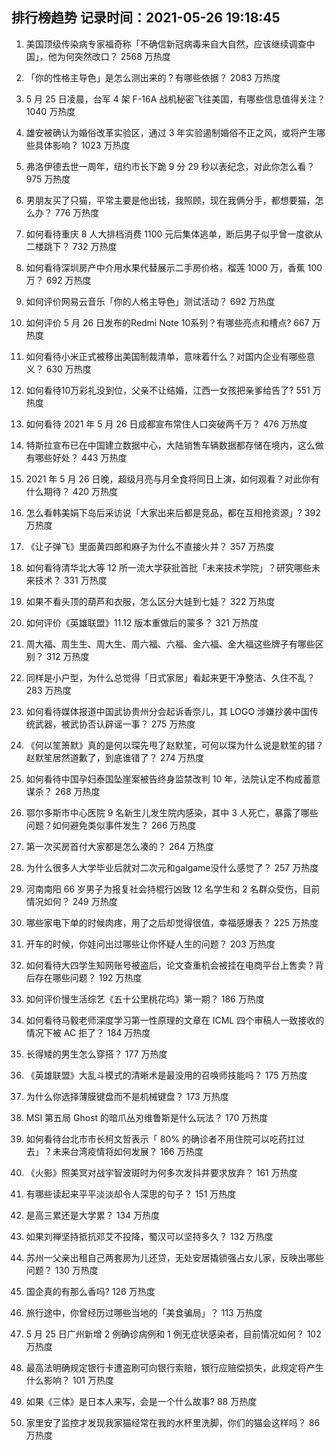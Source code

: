 
## 排行榜趋势 记录时间：2021-05-26 19:18:45
  
  1. 美国顶级传染病专家福奇称「不确信新冠病毒来自大自然，应该继续调查中国」，他为何突然改口？ 2568 万热度
    
  2. 「你的性格主导色」是怎么测出来的？有哪些依据？ 2083 万热度
    
  3. 5 月 25 日凌晨，台军 4 架 F-16A 战机秘密飞往美国，有哪些信息值得关注？ 1040 万热度
    
  4. 雄安被确认为婚俗改革实验区，通过 3 年实验遏制婚俗不正之风，或将产生哪些具体影响？ 1023 万热度
    
  5. 弗洛伊德去世一周年，纽约市长下跪 9 分 29 秒以表纪念，对此你怎么看？ 975 万热度
    
  6. 男朋友买了只猫，平常主要是他出钱，我照顾，现在我俩分手，都想要猫，怎么办？ 776 万热度
    
  7. 如何看待重庆 8 人大排档消费 1100 元后集体逃单，断后男子似乎曾一度欲从二楼跳下？ 732 万热度
    
  8. 如何看待深圳房产中介用水果代替展示二手房价格，榴莲 1000 万，香蕉 100 万？ 692 万热度
    
  9. 如何评价网易云音乐「你的人格主导色」测试活动？ 692 万热度
    
  10. 如何评价 5 月 26 日发布的Redmi Note 10系列？有哪些亮点和槽点? 667 万热度
    
  11. 如何看待小米正式被移出美国制裁清单，意味着什么？对国内企业有哪些意义？ 630 万热度
    
  12. 如何看待10万彩礼没到位，父亲不让结婚，江西一女孩把亲爹给告了? 551 万热度
    
  13. 如何看待 2021 年 5 月 26 日成都宣布常住人口突破两千万？ 476 万热度
    
  14. 特斯拉宣布已在中国建立数据中心，大陆销售车辆数据都存储在境内，这么做有哪些好处？ 443 万热度
    
  15. 2021 年 5 月 26 日晚，超级月亮与月全食将同日上演，如何观看？对此你有什么期待？ 420 万热度
    
  16. 怎么看韩美娟下岛后采访说「大家出来后都是竞品，都在互相抢资源」? 392 万热度
    
  17. 《让子弹飞》里面黄四郎和麻子为什么不直接火并？ 357 万热度
    
  18. 如何看待清华北大等 12 所一流大学获批首批「未来技术学院」？研究哪些未来技术？ 331 万热度
    
  19. 如果不看头顶的葫芦和衣服，怎么区分大娃到七娃？ 322 万热度
    
  20. 如何评价《英雄联盟》11.12 版本重做后的蒙多？ 321 万热度
    
  21. 周大福、周生生、周大生、周六福、六福、金六福、金大福这些牌子有哪些区别？ 312 万热度
    
  22. 同样是小户型，为什么总觉得「日式家居」看起来更干净整洁、久住不乱？ 283 万热度
    
  23. 如何看待媒体报道中国武协贵州分会起诉香奈儿，其 LOGO 涉嫌抄袭中国传统武器，被武协否认辟谣一事？ 275 万热度
    
  24. 《何以笙箫默》真的是何以琛先甩了赵默笙，可何以琛为什么说是默笙的错？赵默笙居然道歉了，到底谁错了？ 274 万热度
    
  25. 如何看待中国孕妇泰国坠崖案被告终身监禁改判 10 年，法院认定不构成蓄意谋杀？ 268 万热度
    
  26. 鄂尔多斯市中心医院 9 名新生儿发生院内感染，其中 3 人死亡，暴露了哪些问题？如何避免类似事件发生？ 266 万热度
    
  27. 第一次买房首付大家都是怎么凑的？ 264 万热度
    
  28. 为什么很多人大学毕业后就对二次元和galgame没什么感觉了？ 257 万热度
    
  29. 河南南阳 66 岁男子为报复社会持棍行凶致 12 名学生和 2 名群众受伤，目前情况如何？ 249 万热度
    
  30. 哪些家电下单的时候肉疼，用了之后却觉得很值，幸福感爆表？ 225 万热度
    
  31. 开车的时候，你娃问出过哪些让你怀疑人生的问题？ 203 万热度
    
  32. 如何看待大四学生知网账号被盗后，论文查重机会被挂在电商平台上售卖？背后存在哪些问题？ 192 万热度
    
  33. 如何评价慢生活综艺《五十公里桃花坞》第一期？ 186 万热度
    
  34. 如何看待马毅老师深度学习第一性原理的文章在 ICML 四个审稿人一致接收的情况下被 AC 拒了？ 184 万热度
    
  35. 长得矮的男生怎么穿搭？ 177 万热度
    
  36. 《英雄联盟》大乱斗模式的清晰术是最没用的召唤师技能吗？ 175 万热度
    
  37. 为什么你选择薄膜键盘而不是机械键盘？ 173 万热度
    
  38. MSI 第五局 Ghost 的暗爪丛刃维鲁斯是什么玩法？ 170 万热度
    
  39. 如何看待台北市市长柯文哲表示「 80% 的确诊者不用住院可以吃药扛过去」？未来台湾疫情将如何发展？ 166 万热度
    
  40. 《火影》照美冥对战宇智波斑时为何多次发抖并要求放弃？ 161 万热度
    
  41. 有哪些读起来平平淡淡却令人深思的句子？ 151 万热度
    
  42. 是高三累还是大学累？ 134 万热度
    
  43. 如果刘禅坚持抵抗邓艾不投降，蜀汉可以坚持多久？ 132 万热度
    
  44. 苏州一父亲出租自己两套房为儿还贷，无处安居撬锁强占女儿家，反映出哪些问题？ 130 万热度
    
  45. 国企真的有那么香吗? 126 万热度
    
  46. 旅行途中，你曾经历过哪些当地的「美食骗局」？ 113 万热度
    
  47. 5 月 25 日广州新增 2 例确诊病例和 1 例无症状感染者，目前情况如何？ 102 万热度
    
  48. 最高法明确规定银行卡遭盗刷可向银行索赔，银行应赔偿损失，此规定将产生什么影响？ 101 万热度
    
  49. 如果《三体》是日本人来写，会是一个什么故事? 88 万热度
    
  50. 家里安了监控才发现我家猫经常在我的水杯里洗脚，你们的猫会这样吗？ 86 万热度
    